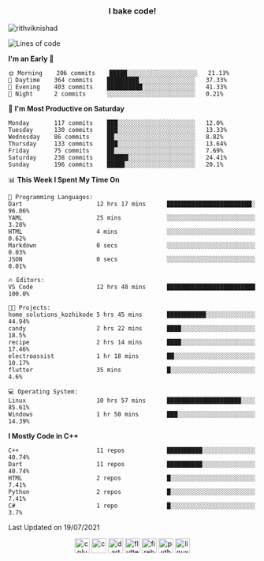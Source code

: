 <h3 align="center">I bake code!</h3>

<p align="left"> <img src="https://komarev.com/ghpvc/?username=rithviknishad" alt="rithviknishad" /> </p>

<!--START_SECTION:waka-->
![Lines of code](https://img.shields.io/badge/From%20Hello%20World%20I%27ve%20Written-697018%20lines%20of%20code-blue)

**I'm an Early 🐤** 

```text
🌞 Morning    206 commits    █████░░░░░░░░░░░░░░░░░░░░   21.13% 
🌆 Daytime    364 commits    █████████░░░░░░░░░░░░░░░░   37.33% 
🌃 Evening    403 commits    ██████████░░░░░░░░░░░░░░░   41.33% 
🌙 Night      2 commits      ░░░░░░░░░░░░░░░░░░░░░░░░░   0.21%

```
📅 **I'm Most Productive on Saturday** 

```text
Monday       117 commits    ███░░░░░░░░░░░░░░░░░░░░░░   12.0% 
Tuesday      130 commits    ███░░░░░░░░░░░░░░░░░░░░░░   13.33% 
Wednesday    86 commits     ██░░░░░░░░░░░░░░░░░░░░░░░   8.82% 
Thursday     133 commits    ███░░░░░░░░░░░░░░░░░░░░░░   13.64% 
Friday       75 commits     ██░░░░░░░░░░░░░░░░░░░░░░░   7.69% 
Saturday     238 commits    ██████░░░░░░░░░░░░░░░░░░░   24.41% 
Sunday       196 commits    █████░░░░░░░░░░░░░░░░░░░░   20.1%

```


📊 **This Week I Spent My Time On** 

```text
💬 Programming Languages: 
Dart                     12 hrs 17 mins      ████████████████████████░   96.06% 
YAML                     25 mins             ░░░░░░░░░░░░░░░░░░░░░░░░░   3.28% 
HTML                     4 mins              ░░░░░░░░░░░░░░░░░░░░░░░░░   0.62% 
Markdown                 0 secs              ░░░░░░░░░░░░░░░░░░░░░░░░░   0.03% 
JSON                     0 secs              ░░░░░░░░░░░░░░░░░░░░░░░░░   0.01%

🔥 Editors: 
VS Code                  12 hrs 48 mins      █████████████████████████   100.0%

🐱‍💻 Projects: 
home_solutions_kozhikode 5 hrs 45 mins       ███████████░░░░░░░░░░░░░░   44.94% 
candy                    2 hrs 22 mins       ████░░░░░░░░░░░░░░░░░░░░░   18.5% 
recipe                   2 hrs 14 mins       ████░░░░░░░░░░░░░░░░░░░░░   17.46% 
electroassist            1 hr 18 mins        ██░░░░░░░░░░░░░░░░░░░░░░░   10.17% 
flutter                  35 mins             █░░░░░░░░░░░░░░░░░░░░░░░░   4.6%

💻 Operating System: 
Linux                    10 hrs 57 mins      █████████████████████░░░░   85.61% 
Windows                  1 hr 50 mins        ███░░░░░░░░░░░░░░░░░░░░░░   14.39%

```

**I Mostly Code in C++** 

```text
C++                      11 repos            ██████████░░░░░░░░░░░░░░░   40.74% 
Dart                     11 repos            ██████████░░░░░░░░░░░░░░░   40.74% 
HTML                     2 repos             █░░░░░░░░░░░░░░░░░░░░░░░░   7.41% 
Python                   2 repos             █░░░░░░░░░░░░░░░░░░░░░░░░   7.41% 
C#                       1 repo              █░░░░░░░░░░░░░░░░░░░░░░░░   3.7%

```



 Last Updated on 19/07/2021
<!--END_SECTION:waka-->

<p align="center">
  <img src="https://devicons.github.io/devicon/devicon.git/icons/cplusplus/cplusplus-original.svg" alt="cplusplus" width="30" height="30"/>
  <img src="https://devicons.github.io/devicon/devicon.git/icons/c/c-original.svg" alt="c" width="30" height="30"/>
  <img src="https://www.vectorlogo.zone/logos/dartlang/dartlang-icon.svg" alt="dart" width="30" height="30"/>
  <img src="https://www.vectorlogo.zone/logos/flutterio/flutterio-icon.svg" alt="flutter" width="30" height="30"/> 
  <img src="https://www.vectorlogo.zone/logos/firebase/firebase-icon.svg" alt="firebase" width="30" height="30"/> 
  <img src="https://devicons.github.io/devicon/devicon.git/icons/python/python-original.svg" alt="python" width="30" height="30"/> 
  <img src="https://devicons.github.io/devicon/devicon.git/icons/linux/linux-original.svg" alt="linux" width="30" height="30"/> 
</p>
